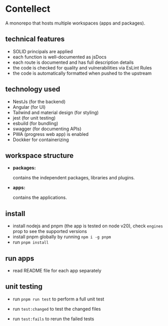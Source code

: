 # Contellect

A monorepo that hosts multiple workspaces (apps and packages).

## technical features

- SOLID principals are applied
- each function is well-documented as jsDocs
- each route is documented and has full description details
- the code is checked for quality and vulnerabilities via EsLint Rules
- the code is automatically formatted when pushed to the upstream

## technology used

- NestJs (for the backend)
- Angular (for UI)
- Tailwind and material design (for styling)
- jest (for unit testing)
- esbuild (for bundling)
- swagger (for documenting APIs)
- PWA (progress web app) is enabled
- Dockker for containerizing

## workspace structure

- **packages:**

  contains the independent packages, libraries and plugins.

- **apps:**

  contains the applications.

## install

- install nodejs and pnpm (the app is tested on node v20),
  check `engines` prop to see the supported versions
- install pnpm globally by running `npm i -g pnpm`
- run `pnpm install`

## run apps

- read README file for each app separately

## unit testing

- run `pnpm run test` to perform a full unit test

- run `test:changed` to test the changed files

- run `test:fails` to rerun the failed tests
